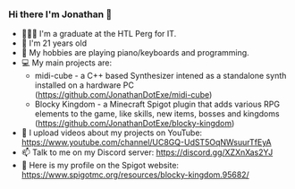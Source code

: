 ### Hi there I'm Jonathan 👋

 - 👨🏻‍💻 I'm a graduate at the HTL Perg for IT.
 - 🎂 I'm 21 years old
 - 🎹 My hobbies are playing piano/keyboards and programming.
 - 💻 My main projects are:
     - midi-cube - a C++ based Synthesizer intened as a standalone synth installed on a hardware PC (https://github.com/JonathanDotExe/midi-cube)
     - Blocky Kingdom - a Minecraft Spigot plugin that adds various RPG elements to the game, like skills, new items, bosses and kingdoms (https://github.com/JonathanDotExe/blocky-kingdom)
 - 📼 I upload videos about my projects on YouTube: https://www.youtube.com/channel/UC8GQ-UdST5OqNWsuurTfEyA
 - 📫 Talk to me on my Discord server: https://discord.gg/XZXnXas2YJ
 - 🚰 Here is my profile on the Spigot website: https://www.spigotmc.org/resources/blocky-kingdom.95682/


